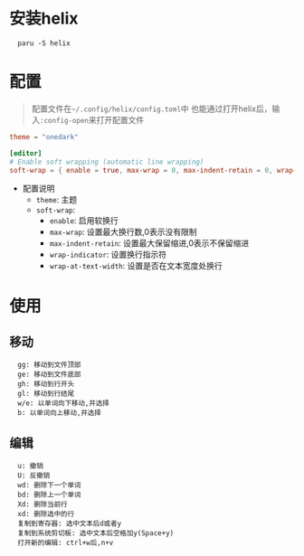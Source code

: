 # 安装helix
```shell
  paru -S helix
```

# 配置
> 配置文件在`~/.config/helix/config.toml`中
> 也能通过打开helix后，输入`:config-open`来打开配置文件
```toml
theme = "onedark"

[editor]
# Enable soft wrapping (automatic line wrapping)
soft-wrap = { enable = true, max-wrap = 0, max-indent-retain = 0, wrap-indicator = "↩", wrap-at-text-width = true }
```
- 配置说明
  - `theme`: 主题
  - `soft-wrap`: 
    - `enable`: 启用软换行
    - `max-wrap`: 设置最大换行数,0表示没有限制
    - `max-indent-retain`: 设置最大保留缩进,0表示不保留缩进
    - `wrap-indicator`: 设置换行指示符
    - `wrap-at-text-width`: 设置是否在文本宽度处换行

# 使用
## 移动
```
  gg: 移动到文件顶部
  ge: 移动到文件底部
  gh: 移动到行开头
  gl: 移动到行结尾
  w/e: 以单词向下移动,并选择
  b: 以单词向上移动,并选择
```
## 编辑
```
  u: 撤销
  U: 反撤销
  wd: 删除下一个单词
  bd: 删除上一个单词
  Xd: 删除当前行
  xd: 删除选中的行
  复制到寄存器: 选中文本后d或者y
  复制到系统剪切板: 选中文本后空格加y(Space+y)
  打开新的编辑: ctrl+w后,n+v
```
